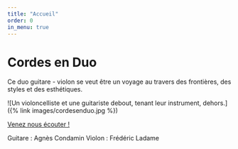 ```yaml
---
title: "Accueil"
order: 0
in_menu: true
---
```

# Cordes en Duo

Ce duo guitare - violon se veut être un voyage au travers des frontières, des
styles et des esthétiques.

![Un violoncelliste et une guitariste debout, tenant leur instrument, dehors.]({% link images/cordesenduo.jpg %})

[Venez nous écouter !](/activités.html)

Guitare : Agnès Condamin
Violon : Frédéric Ladame 